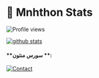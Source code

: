 #  🐙 **Mnhthon Stats**

![Profile views](https://gpvc.arturio.dev/mnhthoniq)

[![github stats](https://github-readme-stats.vercel.app/api?username=mnhthoniq&show_icons=true&theme=synthwave)](https://github.com/mnhthoniq)


#### **سورس منثون **:
[![Contact](https://aleen42.github.io/badges/src/telegram.svg)](https://t.me/mnhthon)
